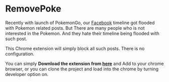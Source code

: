 RemovePoke
==============================
Recently with launch of PokemonGo, our [Facebook](https://www.facebook.com/) timeline got flooded with Pokemon related posts. But There are many people who is not interested in the Pokemon. And they hate their timeline being flooded with such post.

This Chrome extension will simply block all such posts. There is no configuration. 

You can simply **Download the extension from [here](https://github.com/vikas-0/RemovePoke/raw/master/bin/RemovePoke.crx)** and Add to your chrome browser, or you can clone the project and load into the chrome by turning developer option on.
